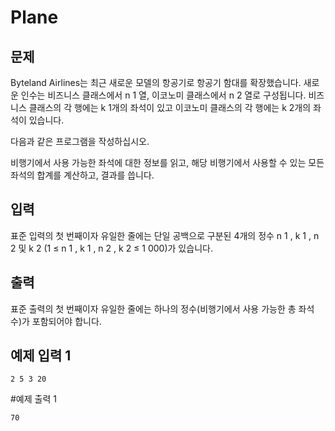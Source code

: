 # Plane

## 문제
Byteland Airlines는 최근 새로운 모델의 항공기로 항공기 함대를 확장했습니다. 새로운 인수는  비즈니스 클래스에서 n 1 열, 이코노미 클래스에서 n 2  열로 구성됩니다. 비즈니스 클래스의 각 행에는 k 1개의  좌석이 있고 이코노미 클래스의 각 행에는 k 2개의  좌석이 있습니다.

다음과 같은 프로그램을 작성하십시오.

비행기에서 사용 가능한 좌석에 대한 정보를 읽고,
해당 비행기에서 사용할 수 있는 모든 좌석의 합계를 계산하고,
결과를 씁니다.


## 입력
표준 입력의 첫 번째이자 유일한 줄에는 단일 공백으로 구분된 4개의 정수 n 1 ,  k 1 ,  n 2  및  k 2  (1 ≤ n 1 ,  k 1 ,  n 2 ,  k 2 ≤ 1 000)가 있습니다.

## 출력
표준 출력의 첫 번째이자 유일한 줄에는 하나의 정수(비행기에서 사용 가능한 총 좌석 수)가 포함되어야 합니다.

## 예제 입력 1
```
2 5 3 20
```

#예제 출력 1
```
70
```